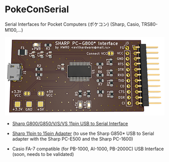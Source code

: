 # PokeConSerial
Serial Interfaces for Pocket Computers (ポケコン) (Sharp, Casio, TRS80-M100,...)

![Serial Interface](img/g850_small.png)

- <a href="g850_kiss/">Sharp G800/G850/V/S/VS 11pin USB to Serial Interface</a>

- <a href="Sharp_11pin_to_15pin_Adapter/">Sharp 11pin to 15pin Adapter</a>
  (to use the Sharp G850* USB to Serial adapter with the Sharp PC-E500 and the Sharp PC-1600)

- Casio FA-7 compatible (for PB-1000, AI-1000, PB-2000C) USB Interface (soon, needs to be validated)
